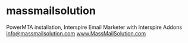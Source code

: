 # massmailsolution
PowerMTA installation, Interspire Email Marketer with Interspire Addons
info@massmailsolution.com
www.MassMailSolution.com
